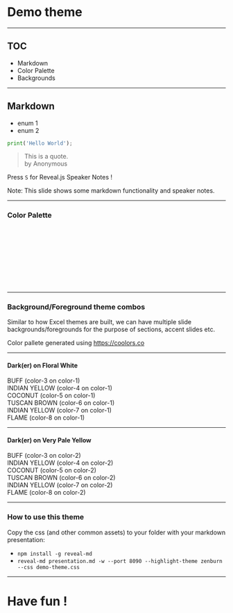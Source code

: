 # Demo theme

<!-- <img class="simple" src="coffee-stain.svg" style="position: absolute;bottom: 1rem" />
 -->

<svg style="position: fixed;"
   xmlns:svg="http://www.w3.org/2000/svg"
   xmlns="http://www.w3.org/2000/svg"
   width="105.73961mm"
   height="102.8047mm"
   viewBox="0 0 375 364.26857"
   version="1.1">

  <g
     id="layer1"
     transform="translate(-183.84476,-319.89823)">
    <path
       style="fill: var(--color-4);"
       d="m 476.77917,636.48816 c -38.55857,32.35449 -37.18431,28.23453 -62.27754,36.89575 -17.33286,5.98264 -31.11852,3.21952 -50.37172,1.88724 -15.40296,-1.06582 -22.35763,-2.59853 -39.47697,-8.69997 -17.84311,-6.35942 -22.71741,-2.7331 -39.34548,-8.27268 -21.33323,-7.10709 -27.46454,-10.34534 -35.28184,-23.09828 -4.61279,-8.91903 -4.29632,-18.6233 -8.51047,-26.14946 -15.4707,-28.76753 -34.46029,-58.57377 -38.63297,-83.51583 -4.74823,-28.38246 -2.85776,-47.45948 6.91215,-69.75167 11.01799,-25.13993 22.8555,-46.63932 33.656,-61.12631 25.85781,-26.36293 57.0147,-39.0499 88.7102,-58.19355 26.19853,-4.84206 39.11009,-9.87321 56.50467,-9.45408 10.13717,0.24425 21.7394,6.00648 27.45724,14.77118 10.83186,16.60382 3.97424,11.57325 -8.39544,3.63974 -12.091,-7.75478 -14.85816,-3.0895 -43.74848,5.52582 -29.0601,8.66595 -49.79261,16.86662 -65.1771,25.78058 -12.17434,7.05396 -32.8803,25.74526 -40.64559,36.69083 -14.93359,21.04966 -23.32745,43.95135 -25.83294,70.48231 -1.6717,17.70173 -0.14309,29.68238 5.07274,39.75832 1.81001,3.49658 3.46522,5.34923 7.65479,8.56793 2.93998,2.25867 7.45022,6.15886 10.02275,8.66708 71.35438,33.93833 53.30494,43.36661 63.39106,47.54524 5.52187,1.47871 15.79787,8.38749 17.49257,10.43913 10.03405,11.61615 -12.03404,4.22077 -5.08444,17.56809 4.20733,7.82301 8.90941,10.46769 31.13105,17.50943 23.93462,7.58457 34.8996,9.09943 47.08451,6.50479 6.94305,-1.47838 10.30157,-1.53897 15.80976,-0.28512 5.2037,1.18456 7.88977,1.18394 10.49349,-0.002 10.32074,-4.70279 40.61138,-31.44034 61.64976,-54.41813 15.88425,-17.3486 24.44924,-29.32123 27.29264,-38.15088 1.95499,-6.07072 4.83537,-40.08111 4.69846,-55.47666 -0.16629,-18.69563 -1.99024,-25.28195 -14.65429,-52.9169 -11.84885,-25.85604 -29.97241,-50.27874 -50.31613,-67.80433 -8.39575,-7.23271 -12.28776,-10.0258 -26.65981,-19.13227 -5.26163,-3.33389 -11.79572,-7.73622 -13.95812,-10.30738 -5.34503,-6.35542 -5.07173,-4.97386 -2.10195,-4.72595 15.1093,1.26128 24.94562,6.5148 38.09636,14.42534 10.69127,6.4311 32.38948,28.31009 50.94202,51.36643 19.15693,23.80747 27.12509,37.12295 34.69578,57.97963 5.74775,15.83462 7.15848,29.60181 5.95202,58.08397 -1.46228,34.5201 -34.30355,70.06806 -47.29454,89.81723 -7.45681,10.71227 -16.84883,20.08802 -26.95418,27.57583 z M 202.74859,582.91942 c -5.26391,-4.41157 -15.60277,-6.44647 -10.38725,-19.85541 6.76141,-5.24307 10.60622,-9.80104 13.27745,3.34072 1.99163,10.13389 4.31305,22.55157 -2.8902,16.51469 z"
       id="path1" />
  </g>
</svg>

---

## TOC
+ Markdown
+ Color Palette
+ Backgrounds

---

## Markdown
+ enum 1
+ enum 2

```python
print('Hello World');
```

> This is a quote.<br/>
> by Anonymous

Press `S` for Reveal.js Speaker Notes !

Note: This slide shows some markdown functionality and speaker notes.

---

### Color Palette

<div class="color-palette clr background-color--1">&nbsp;</div>
<div class="color-palette clr background-color--2">&nbsp;</div>
<div class="color-palette clr background-color--3">&nbsp;</div>
<div class="color-palette clr background-color--4">&nbsp;</div>
<div class="color-palette clr background-color--5">&nbsp;</div>
<div class="color-palette clr background-color--6">&nbsp;</div>
<div class="color-palette clr background-color--7">&nbsp;</div>
<div class="color-palette clr background-color--8">&nbsp;</div>

---

### Background/Foreground theme combos

Similar to how Excel themes are built, we can have multiple slide backgrounds/foregrounds for the purpose of sections, accent slides etc.

Color pallete generated using https://coolors.co

----

#### Dark(er) on Floral White


<div class="clr background-color--1 pad--1 tar">
    <div class="clr color--3">
        BUFF (color-3 on color-1)
    </div>
</div><div class="sep"></div>

<div class="clr background-color--1 pad--1 tar">
    <div class="clr color--4">
        INDIAN YELLOW (color-4 on color-1)
    </div>
</div><div class="sep"></div>

<div class="clr background-color--1 pad--1 tar">
    <div class="clr color--5">
        COCONUT (color-5 on color-1)
    </div>
</div><div class="sep"></div>

<div class="clr background-color--1 pad--1 tar">
    <div class="clr color--6">
        TUSCAN BROWN (color-6 on color-1)
    </div>
</div><div class="sep"></div>

<div class="clr background-color--1 pad--1 tar">
    <div class="clr color--7">
        INDIAN YELLOW (color-7 on color-1)
    </div>
</div><div class="sep"></div>

<div class="clr background-color--1 pad--1 tar">
    <div class="clr color--8">
        FLAME (color-8 on color-1)
    </div>
</div><div class="sep"></div>


----

#### Dark(er) on Very Pale Yellow

<div class="clr background-color--2 pad--1 tar">
    <div class="clr color--3">
        BUFF (color-3 on color-2)
    </div>
</div><div class="sep"></div>

<div class="clr background-color--2 pad--1 tar">
    <div class="clr color--4">
        INDIAN YELLOW (color-4 on color-2)
    </div>
</div><div class="sep"></div>

<div class="clr background-color--2 pad--1 tar">
    <div class="clr color--5">
        COCONUT (color-5 on color-2)
    </div>
</div><div class="sep"></div>

<div class="clr background-color--2 pad--1 tar">
    <div class="clr color--6">
        TUSCAN BROWN (color-6 on color-2)
    </div>
</div><div class="sep"></div>

<div class="clr background-color--2 pad--1 tar">
    <div class="clr color--7">
        INDIAN YELLOW (color-7 on color-2)
    </div>
</div><div class="sep"></div>

<div class="clr background-color--2 pad--1 tar">
    <div class="clr color--8">
        FLAME (color-8 on color-2)
    </div>
</div><div class="sep"></div>

---

### How to use this theme

Copy the css (and other common assets) to your folder with your markdown presentation:
+ `npm install -g reveal-md`
+ `reveal-md presentation.md -w --port 8090 --highlight-theme zenburn --css demo-theme.css`


---

# Have fun !
